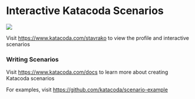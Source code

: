 # Interactive Katacoda Scenarios

[![](http://shields.katacoda.com/katacoda/stavrako/count.svg)](https://www.katacoda.com/stavrako "Get your profile on Katacoda.com")

Visit https://www.katacoda.com/stavrako to view the profile and interactive scenarios

### Writing Scenarios
Visit https://www.katacoda.com/docs to learn more about creating Katacoda scenarios

For examples, visit https://github.com/katacoda/scenario-example
